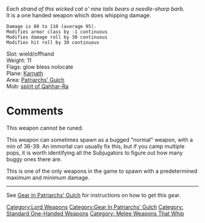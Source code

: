 *Each strand of this wicked cat o' nine tails bears a needle-sharp
barb.*  
It is a one handed weapon which does whipping damage.

`Damage is 80 to 110 (average 95).`  
`Modifies armor class by -1 continuous`  
`Modifies damage roll by 30 continuous`  
`Modifies hit roll by 30 continuous`

Slot: wield/offhand  
Weight: 11  
Flags: glow bless nolocate  
Plane: [Karnath](:Category:Karnath.md "wikilink")  
Area: [Patriarchs' Gulch](:Category:Patriarchs'_Gulch.md "wikilink")  
Mob: [spirit of Qahhar-Ra](Spirit_Of_Qahhar-Ra.md "wikilink")  

# Comments

This weapon cannot be runed.

This weapon can sometimes spawn as a bugged "normal" weapon, with a min
of 36-39. An immortal can usually fix this, but if you camp multiple
pops, it is worth identifying all the Subjugators to figure out how many
buggy ones there are.

This is one of the only weapons in the game to spawn with a
predetermined maximum and minimum damage.

------------------------------------------------------------------------

See [Gear In Patriarchs'
Gulch](:Category:Gear_In_Patriarchs'_Gulch.md "wikilink") for
instructions on how to get this gear.

[Category:Lord Weapons](Category:Lord_Weapons "wikilink") [Category:Gear
In Patriarchs' Gulch](Category:Gear_In_Patriarchs'_Gulch "wikilink")
[Category: Standard One-Handed
Weapons](Category:_Standard_One-Handed_Weapons "wikilink") [Category:
Melee Weapons That Whip](Category:_Melee_Weapons_That_Whip "wikilink")
